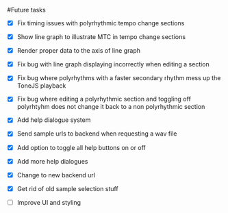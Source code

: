 #Future tasks

- [x] Fix timing issues with polyrhythmic tempo change sections
- [x] Show line graph to illustrate MTC in tempo change sections
- [x] Render proper data to the axis of line graph
- [x] Fix bug with line graph displaying incorrectly when editing a section
- [x] Fix bug where polyrhythms with a faster secondary rhythm mess up the ToneJS playback
- [x] Fix bug where editing a polyrhythmic section and toggling off polyrhtyhm does not change it back to a non polyrhythmic section
- [x] Add help dialogue system
- [x] Send sample urls to backend when requesting a wav file
- [x] Add option to toggle all help buttons on or off
- [x] Add more help dialogues
- [x] Change to new backend url
- [x] Get rid of old sample selection stuff
- [ ] Improve UI and styling


